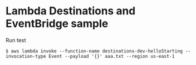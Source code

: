 # Lambda Destinations and EventBridge sample

Run test
```
$ aws lambda invoke --function-name destinations-dev-helloStarting --invocation-type Event --payload '{}' aaa.txt --region us-east-1
```